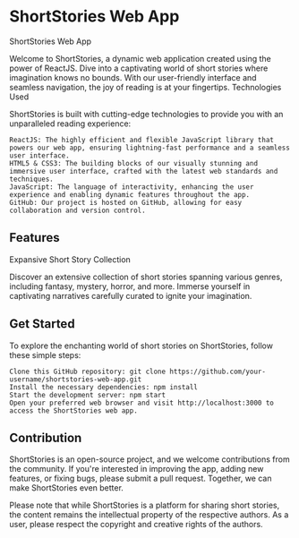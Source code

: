 # ShortStories Web App

ShortStories Web App

Welcome to ShortStories, a dynamic web application created using the power of ReactJS. Dive into a captivating world of short stories where imagination knows no bounds. With our user-friendly interface and seamless navigation, the joy of reading is at your fingertips.
Technologies Used

ShortStories is built with cutting-edge technologies to provide you with an unparalleled reading experience:

    ReactJS: The highly efficient and flexible JavaScript library that powers our web app, ensuring lightning-fast performance and a seamless user interface.
    HTML5 & CSS3: The building blocks of our visually stunning and immersive user interface, crafted with the latest web standards and techniques.
    JavaScript: The language of interactivity, enhancing the user experience and enabling dynamic features throughout the app.
    GitHub: Our project is hosted on GitHub, allowing for easy collaboration and version control.

## Features
Expansive Short Story Collection

Discover an extensive collection of short stories spanning various genres, including fantasy, mystery, horror, and more. Immerse yourself in captivating narratives carefully curated to ignite your imagination.

## Get Started

To explore the enchanting world of short stories on ShortStories, follow these simple steps:

    Clone this GitHub repository: git clone https://github.com/your-username/shortstories-web-app.git
    Install the necessary dependencies: npm install
    Start the development server: npm start
    Open your preferred web browser and visit http://localhost:3000 to access the ShortStories web app.

## Contribution

ShortStories is an open-source project, and we welcome contributions from the community. If you're interested in improving the app, adding new features, or fixing bugs, please submit a pull request. Together, we can make ShortStories even better.

Please note that while ShortStories is a platform for sharing short stories, the content remains the intellectual property of the respective authors. As a user, please respect the copyright and creative rights of the authors.
